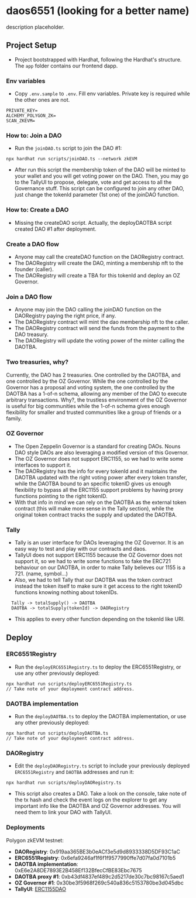 # daos6551 (looking for a better name)
description placeholder.

## Project Setup

- Project bootstrapped with Hardhat, following the Hardhat's structure.
The `app` folder contains our frontend dapp.

### Env variables
- Copy `.env.sample` to `.env`. Fill env variables. Private key is required while the other ones are not.
```
PRIVATE_KEY=
ALCHEMY_POLYGON_ZK=
SCAN_ZKEVM=
```
### How to: Join a DAO
- Run the `joinDAO.ts` script to join the DAO #1:
```
npx hardhat run scripts/joinDAO.ts --network zkEVM
```
- After run this script the membership token of the DAO will be minted to your wallet and you will get voting power on the DAO.
Then, you may go to the TallyUI to propose, delegate, vote and get access to all the Governance stuff.
This script can be configured to join any other DAO, just change the tokenId parameter (1st one) of the joinDAO function.

### How to: Create a DAO
- Missing the createDAO script. Actually, the deployDAOTBA script created DAO #1 after deployment.

### Create a DAO flow
- Anyone may call the createDAO function on the DAORegistry contract.
- The DAORegistry will create the DAO, minting a membership nft to the founder (caller).
- The DAORegistry will create a TBA for this tokenId and deploy an OZ Governor.
### Join a DAO flow
- Anyone may join the DAO calling the joinDAO function on the DAORegistry paying the right price, if any.
- The DAORegistry contract will mint the dao membership nft to the caller.
- The DAORegistry contract will send the funds from the payment to the DAO treasury.
- The DAORegistry will update the voting power of the minter calling the DAOTBA.

### Two treasuries, why?
Currently, the DAO has 2 treasuries.
One controlled by the DAOTBA, and one controlled by the OZ Governor. While the one controlled by the Governor has a proposal and voting system,
the one controlled by the DAOTBA has a 1-of-n schema, allowing any member of the DAO to execute arbitrary transactions.
Why?, the trustless environment of the OZ Governor is useful for big communities while the 1-of-n schema gives enough flexibility for smaller
and trusted communities like a group of friends or a family.

### OZ Governor
- The Open Zeppelin Governor is a standard for creating DAOs. Nouns DAO style DAOs are also leveraging a modified version of this Governor.
- The OZ Governor does not support ERC1155, so we had to write some interfaces to support it.
- The DAORegistry has the info for every tokenId and it maintains the DAOTBA updated with the right voting power after every token transfer,
while the DAOTBA bound to an specific tokenID gives us enough flexibility to bypass all the ERC1155 support problems by having proxy functions
pointing to the right tokenID.
- With that info in mind we can rely on the DAOTBA as the external token contract (this will make more sense in the Tally section), while the original token contract tracks the supply
and updated the DAOTBA. 

### Tally
- Tally is an user interface for DAOs leveraging the OZ Governor. It is an easy way to test and play with our contracts and daos.
- TallyUI does not support ERC1155 because the OZ Governor does not support it, so we had to write some functions to fake the ERC721 behaviour on our DAOTBA,
in order to make Tally believes our 1155 is a 721. (name, symbol...)
- Also, we had to tell Tally that our DAOTBA was the token contract instead the token itself to make sure it get access to the right tokenID functions knowing nothing about tokenIDs.
```
  Tally -> totalSupply() -> DAOTBA
  DAOTBA -> totalSupply(tokenId) -> DAORegistry
```
- This applies to every other function depending on the tokenId like URI.

## Deploy
### ERC6551Registry
- Run the `deployERC6551Registry.ts` to deploy the ERC6551Registry, or use any other previously deployed:
```
npx hardhat run scripts/deployERC6551Registry.ts
// Take note of your deployment contract address.
```
### DAOTBA implementation
- Run the `deployDAOTBA.ts` to deploy the DAOTBA implementation, or use any other previously deployed:
```
npx hardhat run scripts/deployDAOTBA.ts
// Take note of your deployment contract address.
```
### DAORegistry
- Edit the `deployDAORegistry.ts` script to include your previously deployed `ERC6551Registry` and `DAOTBA` addresses and run it:
```
npx hardhat run scripts/deployDAORegistry.ts
```
- This script also creates a DAO. Take a look on the console, take note of the tx hash and check the event logs on the explorer to get
any important info like the DAOTBA and OZ Governor addresses. You will need them to link your DAO with TallyUI.

### Deployments

Polygon zkEVM testnet:
- **DAORegistry**: 0x919aa365BE3b0eACf3e5d9d8933338D5DF93C1aC
- **ERC6551Registry**: 0x6efa9246af1f6f1f9577990ffe7d07fa0d7101b5
- **DAOTBA implementation**: 0xE6e2A8DE7893E2B458Ef132BfecCfBE83Ebc7675
- **DAOTBA proxy #1**: 0xb43df4837ef489c2d5217de30c7bc98167c5aed1
- **OZ Governor #1**: 0x30be3f5968f269c540a836c5153780be3d045dbc
- **TallyUI**: [ERC1155DAO](https://www.tally.xyz/gov/erc1155-dao)
